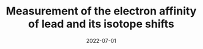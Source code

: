 ---
title: Measurement of the electron affinity of lead and its isotope shifts
authors:
- C. W. Walter
- F. E. Vassallo
- N. D. Gibson
date: '2022-07-01'
publishDate: '2024-01-04T01:25:44.475940Z'
publication_types:
- article-journal
publication: '*Phys. Rev. A*'
# doi: 10.1103/PhysRevA.106.L010801
links:
- name: 'Read'
  url: https://link.aps.org/doi/10.1103/PhysRevA.106.L010801
featured: true
summary: We made the best measurements to date of the electron affinities of the three most prevalent isotopes of lead. This also yielded three new values for the respective isotope shifts—i.e., differences in electron affinity between isotopes—and resolved a previous disagreement over their sizes.
---